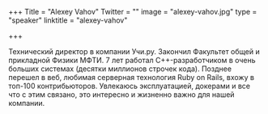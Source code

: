+++
Title = "Alexey Vahov"
Twitter = ""
image = "alexey-vahov.jpg"
type = "speaker"
linktitle = "alexey-vahov"

+++

Технический директор в компании Учи.ру. Закончил Факультет общей и прикладной Физики МФТИ. 7 лет работал С++-разработчиком в очень больших системах (десятки миллионов строчек кода). Позднее перешел в веб, любимая серверная технология Ruby on Rails, вхожу в топ-100 контрибьюторов. Увлекаюсь эксплуатацией, докерами и все что с этим связано, это интересно и жизненно важно для нашей компании.

